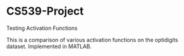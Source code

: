 # CS539-Project
Testing Activation Functions

This is a comparison of various activation functions on the optidigits dataset. Implemented in MATLAB.

